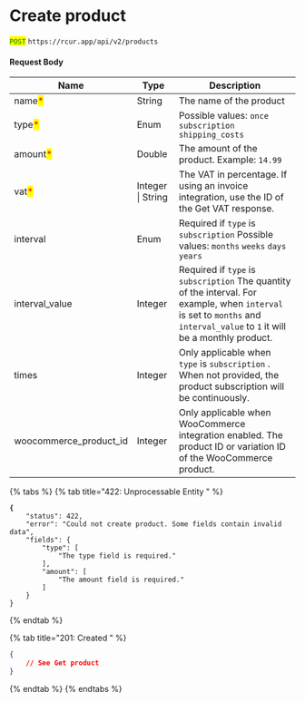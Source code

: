# Create product

<mark style="color:green;">`POST`</mark> `https://rcur.app/api/v2/products`

#### Request Body

| Name                                     | Type              | Description                                                                                                                                                                  |
| ---------------------------------------- | ----------------- | ---------------------------------------------------------------------------------------------------------------------------------------------------------------------------- |
| name<mark style="color:red;">\*</mark>   | String            | The name of the product                                                                                                                                                      |
| type<mark style="color:red;">\*</mark>   | Enum              | Possible values: `once` `subscription` `shipping_costs`                                                                                                                      |
| amount<mark style="color:red;">\*</mark> | Double            | The amount of the product. Example: `14.99`                                                                                                                                  |
| vat<mark style="color:red;">\*</mark>    | Integer \| String | The VAT in percentage. If using an invoice integration, use the ID of the Get VAT response.                                                                                  |
| interval                                 | Enum              | Required if `type` is `subscription` Possible values: `months` `weeks` `days` `years`                                                                                        |
| interval\_value                          | Integer           | Required if `type` is `subscription` The quantity of the interval. For example, when `interval` is set to `months` and `interval_value` to `1` it will be a monthly product. |
| times                                    | Integer           | Only applicable when `type` is `subscription` . When not provided, the product subscription will be continuously.                                                            |
| woocommerce\_product\_id                 | Integer           | Only applicable when WooCommerce integration enabled. The product ID or variation ID of the WooCommerce product.                                                             |

{% tabs %}
{% tab title="422: Unprocessable Entity " %}
<pre class="language-json"><code class="lang-json"><strong>{
</strong>    "status": 422,
    "error": "Could not create product. Some fields contain invalid data",
    "fields": {
        "type": [
            "The type field is required."
        ],
        "amount": [
            "The amount field is required."
        ]
    }
}
</code></pre>
{% endtab %}

{% tab title="201: Created " %}
```json
{
    // See Get product
}
```
{% endtab %}
{% endtabs %}
